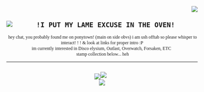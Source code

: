 </small><code><img src="https://file.garden/Z3EALLWSDUQChgKp/pony-town-totally%20a%20scientist%20%5Bofftab%5D-nod-padded-toy124-4x.gif" align="right"/></img>
<div align="center"><img src="https://64.media.tumblr.com/6553f5110f6896eeb81e7b8dbd0d3f13/a2b9a9b92798b874-49/s100x200/8291a450846c2d5e932711f4572e5f49073284f4.gifv" align="left"/><h2><b>!I PUT MY LAME EXCUSE IN THE OVEN!</b></h2><font face ="Calibri"> hey chat, you probably found me on ponytown! (main on side obvs) i am ush offtab so please whisper to interact! ! ! & look at links for proper intro :P
im currently interested in Disco elysium, Outlast, Overwatch, Forsaken, ETC 
  stamp collection below... heh <hr></font></div>
<div align="center"><img src="https://images-wixmp-ed30a86b8c4ca887773594c2.wixmp.com/f/d88a5195-88db-46df-b8a9-651861119735/dg5uv4o-a4f78e81-5ee6-4e0b-bc3e-fb4102d07226.png?token=eyJ0eXAiOiJKV1QiLCJhbGciOiJIUzI1NiJ9.eyJzdWIiOiJ1cm46YXBwOjdlMGQxODg5ODIyNjQzNzNhNWYwZDQxNWVhMGQyNmUwIiwiaXNzIjoidXJuOmFwcDo3ZTBkMTg4OTgyMjY0MzczYTVmMGQ0MTVlYTBkMjZlMCIsIm9iaiI6W1t7InBhdGgiOiJcL2ZcL2Q4OGE1MTk1LTg4ZGItNDZkZi1iOGE5LTY1MTg2MTExOTczNVwvZGc1dXY0by1hNGY3OGU4MS01ZWU2LTRlMGItYmMzZS1mYjQxMDJkMDcyMjYucG5nIn1dXSwiYXVkIjpbInVybjpzZXJ2aWNlOmZpbGUuZG93bmxvYWQiXX0.JxT1fNpsuqiYHSLyJZPv_4IYI5nYwDVFEdSmi0yfd3k"align="center"/><img src="https://file.garden/Z3EALLWSDUQChgKp/harry"> <div align="center"><img src="https://64.media.tumblr.com/8db257366fc8585c17164cf803edc194/473928ea48888009-da/s100x200/7d01018150c4017156642f88eb1d111409130f06.jpg">
